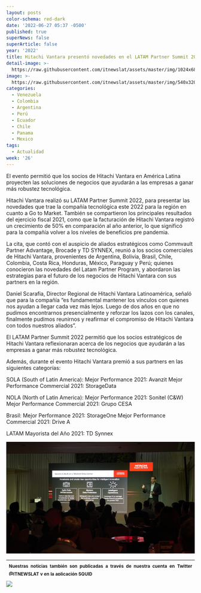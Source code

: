 ```yaml
---
layout: posts
color-schema: red-dark
date: '2022-06-27 05:37 -0500'
published: true
superNews: false
superArticle: false
year: '2022'
title: Hitachi Vantara presentó novedades en el LATAM Partner Summit 2022
detail-image: >-
  https://raw.githubusercontent.com/itnewslat/assets/master/img/1024x680/hitachi-presenta-g.jpg
image: >-
  https://raw.githubusercontent.com/itnewslat/assets/master/img/540x320/hitachi-presento-p.jpg
categories:
  - Venezuela
  - Colombia
  - Argentina
  - Perú
  - Ecuador
  - Chile
  - Panama
  - Mexico
tags:
  - Actualidad
week: '26'
---
```

El evento permitió que los socios de Hitachi Vantara en América Latina proyecten las soluciones de negocios que ayudarán a las empresas a ganar más robustez tecnológica.
 
Hitachi Vantara realizó su LATAM Partner Summit 2022, para presentar las novedades que trae la compañía tecnológica este 2022 para la región en cuanto a Go to Market. También se compartieron los principales resultados del ejercicio fiscal 2021, como que la facturación de Hitachi Vantara registró un crecimiento de 50% en comparación al año anterior, lo que significó para la compañía volver a los niveles de beneficios pre pandemia.

La cita, que contó con el auspicio de aliados estratégicos como Commvault Partner Advantage, Brocade y TD SYNNEX, reunió a los socios comerciales de Hitachi Vantara, provenientes de Argentina, Bolivia, Brasil, Chile, Colombia, Costa Rica, Honduras, México, Paraguay y Perú; quienes conocieron las novedades del Latam Partner Program, y abordaron las estrategias para el futuro de los negocios de Hitachi Vantara con sus partners en la región.

Daniel Scarafia, Director Regional de Hitachi Vantara Latinoamérica, señaló que para la compañía “es fundamental mantener los vínculos con quienes nos ayudan a llegar cada vez más lejos. Luego de dos años en que no pudimos encontrarnos presencialmente y reforzar los lazos con los canales, finalmente pudimos reunirnos y reafirmar el compromiso de Hitachi Vantara con todos nuestros aliados”.

El LATAM Partner Summit 2022 permitió que los socios estratégicos de Hitachi Vantara reflexionaran acerca de los negocios que ayudarán a las empresas a ganar más robustez tecnológica.

Además, durante el evento Hitachi Vantara premió a sus partners en las siguientes categorías:
 
SOLA (South of Latin America):
Mejor Performance 2021: Avanzit
Mejor Performance Commercial 2021: StorageData

NOLA (North of Latin America):
Mejor Performance 2021: Sonitel (C&W)
Mejor Performance Commercial 2021: Grupo CESA
 
Brasil:
Mejor Performance 2021: StorageOne
Mejor Performance Commercial 2021: Drive A

LATAM Mayorista del Año 2021: TD Synnex
 
![](https://raw.githubusercontent.com/itnewslat/assets/master/img/540x320/hitachi-presento-p.jpg)

<table style="height: 42px;" width="569">
<tbody>
<tr>
<td style="text-align: justify;"><sub><strong>Nuestras noticias también son publicadas a través de nuestra cuenta en Twitter <a href="https://twitter.com/itnewslat?lang=es">@ITNEWSLAT</a> y en la aplicación <a href="https://squidapp.co/en/">SQUID</a></strong></sub></td>
</tr>
</tbody>
</table>

<img src="https://tracker.metricool.com/c3po.jpg?hash=56f88a41e39ab42c063cc51676587a04"/>